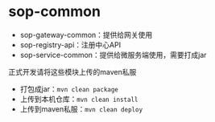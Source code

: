 # sop-common

- sop-gateway-common：提供给网关使用
- sop-registry-api：注册中心API
- sop-service-common：提供给微服务端使用，需要打成jar

正式开发请将这些模块上传的maven私服

- 打包成jar：`mvn clean package`
- 上传到本机仓库：`mvn clean install`
- 上传到maven私服：`mvn clean deploy`